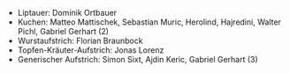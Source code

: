 - Liptauer: Dominik Ortbauer
- Kuchen: Matteo Mattischek, Sebastian Muric, Herolind, Hajredini, Walter Pichl, Gabriel Gerhart (2)
- Wurstaufstrich: Florian Braunbock
- Topfen-Kräuter-Aufstrich: Jonas Lorenz
- Generischer Aufstrich: Simon Sixt, Ajdin Keric, Gabriel Gerhart (3)
